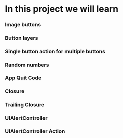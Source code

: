 
# In this project we will learn

### Image buttons
### Button layers
### Single button action for multiple buttons
### Random numbers
### App Quit Code
### Closure
### Trailing Closure
### UIAlertController
### UIAlertController Action